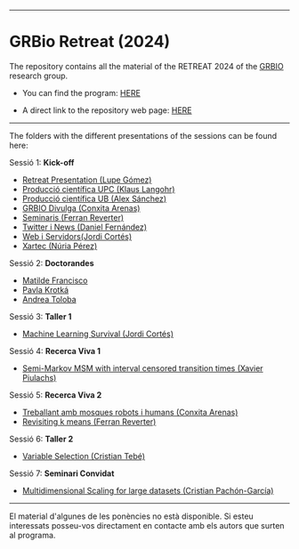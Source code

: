 ---

# GRBio Retreat (2024)

The repository contains all the material of the RETREAT 2024 of the [GRBIO](https://grbio.upc.edu/en) research group.

-   You can find the program: [HERE](Programa%20IX%20GRBIO%20RETREAT%202024.pdf)

-   A direct link to the repository web page: [HERE](https://github.com/GRBio/RETREAT2024)

------------------------------------------------------------------------

The folders with the different presentations of the sessions can be found here:

Sessió 1: **Kick-off**

-   [Retreat Presentation (Lupe Gómez)](01_Kick_off/RETREAT_PRESENTATION_Lupe_Gomez.pdf)
-   [Producció científica UPC (Klaus Langohr)](01_Kick_off/ProdCientif_UPC_Klaus_Langohr.pdf)
-   [Producció científica UB (Alex Sánchez)](01_Kick_ProdCientif_UB_Alex_Sanchez.pdf.pdf)
-   [GRBIO Divulga (Conxita Arenas)](01_Kick_off/GRBIO_Divulga_Conxita_Arenas.pdf)
-   [Seminaris (Ferran Reverter)](01_Kick_off/Seminaris_Ferran_Reverter.pdf)
-   [Twitter i News (Daniel Fernández)](01_Kick_off/TwittterNews24_Dani_Fernandez.pdf)
-   [Web i Servidors(Jordi Cortés)](01_Kick_off/Web_servidors_Jordi_Cortes.pdf)
-   [Xartec (Núria Pérez)](01_Kick_off/Xartec_NPerez.pdf)

Sessió 2: **Doctorandes**

-   [Matilde Francisco](02_Doctorandes/Statistical_methodologies_gof_MatildeF.pdf)
-   [Pavla Krotká](02_Doctorandes/StatisticalMethodsForPlatformTrialsWithNCC_Pavla_Krotka.pdf)
-   [Andrea Toloba](02_Doctorandes/Interval_censored_covariates_Andrea_toloba.pdf)

Sessió 3: **Taller 1**

-   [Machine Learning Survival (Jordi Cortés)](https://github.com/GRBio/RETREAT2024/tree/main/03_Taller_ML_survival)

Sessió 4: **Recerca Viva 1**

-   [Semi-Markov MSM with interval censored transition times (Xavier Piulachs)](04_Recerca_Viva/Semi-Markov_MSM_with_interval-censored_transition_times_Xavier_Piulachs.pdf)

Sessió 5: **Recerca Viva 2**

-   [Treballant amb mosques robots i humans (Conxita Arenas)](06/Recerca_viva/Treballant%20amb%20mosques_robots_humans_Conxita.pdf)
-   [Revisiting k means (Ferran Reverter)](06/Recerca_viva/revisiting_k_means_Ferran_Reverter.pdf)

Sessió 6: **Taller 2**

-   [Variable Selection (Cristian Tebé)](07_Taller_Variable_Selection/CapsBarrets%20v31.html)

Sessió 7: **Seminari Convidat**

-   [Multidimensional Scaling for large datasets (Cristian Pachón-García)](09_seminari_convidat_MDS/MDS_Cristian_Pachon_Garcia.pdf)

------------------------------------------------------------------------

El material d'algunes de les ponències no està disponible. Si esteu interessats posseu-vos directament en contacte amb els autors que surten al programa.
